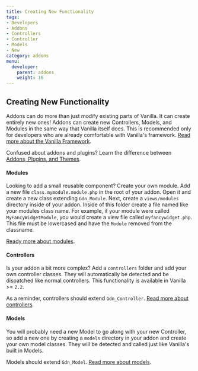 ```yaml
---
title: Creating New Functionality
tags:
- Developers
- Addons
- Controllers
- Controller
- Models
- New
category: addons
menu:
  developer:
    parent: addons
    weight: 16
---
```

## Creating New Functionality

Addons can do more than just modify existing parts of Vanilla. It can create entirely new ones! Addons can create new Controllers, Models, and Modules in the same way that Vanilla itself does. This is recommended only for developers who are already comfortable with Vanilla's framework. [Read more about the Vanilla Framework](/developer/framework).

Confused about addons and plugins? Learn the difference between [Addons, Plugins, and Themes](/developer/addons/#addons-and-plugins-and-themes-oh-my).

#### Modules

Looking to add a small reusable component? Create your own module. Add a new file `class.mymodule.module.php` in the root of your addon. Open it and create a new class extending `Gdn_Module`. Next, create a `views/modules` directory inside of your addon. Inside of this folder create a file named like your modules class name. For example, if your module were called `MyFancyWidgetModule`, you would create a view file called `myfancywidget.php`. This file must be lowercased and have the `Module` removed from the classname.

[Ready more about modules](/developer/framework/modules).

#### Controllers

Is your addon a bit more complex? Add a `controllers` folder and add your own controller classes. They will automatically be detected and be dispatched like normal controllers. This functionality is available in Vanilla >= `2.2`.

As a reminder, controllers should extend `Gdn_Controller`. [Read more about controllers](/developer/framework/controllers).

#### Models

You will probably need a new Model to go along with your new Controller, so add a new one by creating a `models` directory in your addon and create your own model classes. They will be detected and called just like Vanilla's built in Models.

Models should extend `Gdn_Model`. [Read more about models](/developer/framework/models).
